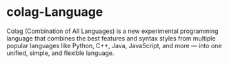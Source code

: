 # colag-Language
Colag (Combination of All Languages) is a new experimental programming language that combines the best features and syntax styles from multiple popular languages like Python, C++, Java, JavaScript, and more — into one unified, simple, and flexible language.
